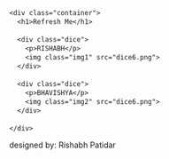 <html lang="en" dir="ltr">
  <head>
    <meta charset="utf-8">
    <title>Dicee</title>
    <link rel="stylesheet" href="styles.css">
    <link href="https://fonts.googleapis.com/css?family=Indie+Flower|Lobster" rel="stylesheet">

  </head>
  <body>

    <div class="container">
      <h1>Refresh Me</h1>

      <div class="dice">
        <p>RISHABH</p>
        <img class="img1" src="dice6.png">
      </div>

      <div class="dice">
        <p>BHAVISHYA</p>
        <img class="img2" src="dice6.png">
      </div>

    </div>

  <script src="index.js"></script>
  </body>

  <footer>
    designed by: Rishabh Patidar
  </footer>
</html>
